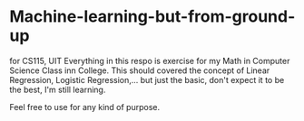 # Machine-learning-but-from-ground-up
for CS115, UIT
Everything in this respo is exercise for my Math in Computer Science Class inn College.
This should covered the concept of Linear Regression, Logistic Regression,... but just the basic, don't expect it to be the best, I'm still learning.

Feel free to use for any kind of purpose.
